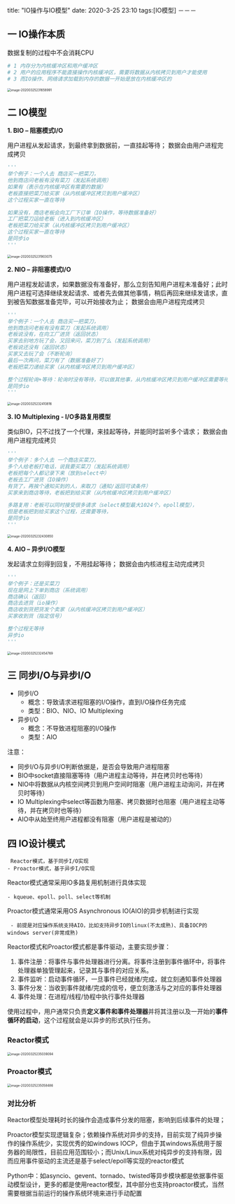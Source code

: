 title: "IO操作与IO模型"
date: 2020-3-25 23:10
tags:[IO模型]
－－－


## 一 IO操作本质

数据复制的过程中不会消耗CPU

```python
# 1 内存分为内核缓冲区和用户缓冲区
# 2 用户的应用程序不能直接操作内核缓冲区，需要将数据从内核拷贝到用户才能使用
# 3 而IO操作、网络请求加载到内存的数据一开始是放在内核缓冲区的
```

<img src="https://tva1.sinaimg.cn/large/00831rSTly1gd8rw1pqm5j31700m2tdf.jpg" alt="image-20200325231658991" style="zoom:50%;" />

## 二 IO模型

**1. BIO – 阻塞模式I/O**

用户进程从发起请求，到最终拿到数据前，一直挂起等待； 数据会由用户进程完成拷贝

```python
'''
举个例子：一个人去 商店买一把菜刀，
他到商店问老板有没有菜刀（发起系统调用）
如果有（表示在内核缓冲区有需要的数据）
老板直接把菜刀给买家（从内核缓冲区拷贝到用户缓冲区）
这个过程买家一直在等待

如果没有，商店老板会向工厂下订单（IO操作，等待数据准备好）
工厂把菜刀运给老板（进入到内核缓冲区）
老板把菜刀给买家（从内核缓冲区拷贝到用户缓冲区）
这个过程买家一直在等待
是同步io
'''
```

<img src="https://tva1.sinaimg.cn/large/00831rSTly1gd8rw5x47nj318s0nwq9b.jpg" alt="image-20200325231903075" style="zoom:50%;" />

**2. NIO – 非阻塞模式I/O**

用户进程发起请求，如果数据没有准备好，那么立刻告知用户进程未准备好；此时用户进程可选择继续发起请求、或者先去做其他事情，稍后再回来继续发请求，直到被告知数据准备完毕，可以开始接收为止； 数据会由用户进程完成拷贝

```python
'''
举个例子：一个人去 商店买一把菜刀，
他到商店问老板有没有菜刀（发起系统调用）
老板说没有，在向工厂进货（返回状态）
买家去别地方玩了会，又回来问，菜刀到了么（发起系统调用）
老板说还没有（返回状态）
买家又去玩了会（不断轮询）
最后一次再问，菜刀有了（数据准备好了）
老板把菜刀递给买家（从内核缓冲区拷贝到用户缓冲区）

整个过程轮询+等待：轮询时没有等待，可以做其他事，从内核缓冲区拷贝到用户缓冲区需要等待
是同步io
'''
```



<img src="https://tva1.sinaimg.cn/large/00831rSTly1gd8rw9zwy9j317i0o6473.jpg" alt="image-20200325232410816" style="zoom:50%;" />

**3. IO Multiplexing - I/O多路复用模型**

类似BIO，只不过找了一个代理，来挂起等待，并能同时监听多个请求； 数据会由用户进程完成拷贝

```python
'''
举个例子：多个人去 一个商店买菜刀，
多个人给老板打电话，说我要买菜刀（发起系统调用）
老板把每个人都记录下来（放到select中）
老板去工厂进货（IO操作）
有货了，再挨个通知买到的人，来取刀（通知/返回可读条件）
买家来到商店等待，老板把到给买家（从内核缓冲区拷贝到用户缓冲区）

多路复用：老板可以同时接受很多请求（select模型最大1024个，epoll模型），
但是老板把到给买家这个过程，还需要等待，
是同步io
'''
```



<img src="https://tva1.sinaimg.cn/large/00831rSTly1gd8rwe9ouij31740nkwll.jpg" alt="image-20200325232430850" style="zoom:50%;" />

**4. AIO – 异步I/O模型**

发起请求立刻得到回复，不用挂起等待； 数据会由内核进程主动完成拷贝

```python
'''
举个例子：还是买菜刀
现在是网上下单到商店（系统调用）
商店确认（返回）
商店去进货（io操作）
商店收到货把货发个卖家（从内核缓冲区拷贝到用户缓冲区）
买家收到货（指定信号）

整个过程无等待
异步io
'''
```



<img src="https://tva1.sinaimg.cn/large/00831rSTly1gd8rwiz5grj318c0pgn3u.jpg" alt="image-20200325232454769" style="zoom:50%;" />

## 三 同步I/O与异步I/O

- 同步I/O
  - 概念：导致请求进程阻塞的I/O操作，直到I/O操作任务完成
  - 类型：BIO、NIO、IO Multiplexing
- 异步I/O
  - 概念：不导致进程阻塞的I/O操作
  - 类型：AIO

注意：

- 同步I/O与异步I/O判断依据是，是否会导致用户进程阻塞
- BIO中socket直接阻塞等待（用户进程主动等待，并在拷贝时也等待）
- NIO中将数据从内核空间拷贝到用户空间时阻塞（用户进程主动询问，并在拷贝时等待）
- IO Multiplexing中select等函数为阻塞、拷贝数据时也阻塞（用户进程主动等待，并在拷贝时也等待）
- AIO中从始至终用户进程都没有阻塞（用户进程是被动的）

## 四 IO设计模式

```
 Reactor模式，基于同步I/O实现
- Proactor模式，基于异步I/O实现
```

Reactor模式通常采用IO多路复用机制进行具体实现

```
- kqueue、epoll、poll、select等机制
```

Proactor模式通常采用OS Asynchronous IO(AIO)的异步机制进行实现

```
 - 前提是对应操作系统支持AIO，比如支持异步IO的linux(不太成熟)、具备IOCP的windows server(非常成熟)
```

Reactor模式和Proactor模式都是事件驱动，主要实现步骤：

1. 事件注册：将事件与事件处理器进行分离。将事件注册到事件循环中，将事件处理器单独管理起来，记录其与事件的对应关系。
2. 事件监听：启动事件循环，一旦事件已经就绪/完成，就立刻通知事件处理器
3. 事件分发：当收到事件就绪/完成的信号，便立刻激活与之对应的事件处理器
4. 事件处理：在进程/线程/协程中执行事件处理器

使用过程中，用户通常只负责**定义事件和事件处理器**并将其注册以及一开始的**事件循环的启动**，这个过程就会是以异步的形式执行任务。

### Reactor模式

<img src="https://tva1.sinaimg.cn/large/00831rSTly1gd8rwn55tej31620u0ti4.jpg" alt="image-20200325235039094" style="zoom:50%;" />

### Proactor模式

<img src="https://tva1.sinaimg.cn/large/00831rSTly1gd8rwqdfvnj315x0u047e.jpg" alt="image-20200325235058486" style="zoom:50%;" />

### 对比分析

Reactor模型处理耗时长的操作会造成事件分发的阻塞，影响到后续事件的处理；

Proactor模型实现逻辑复杂；依赖操作系统对异步的支持，目前实现了纯异步操作的操作系统少，实现优秀的如windows IOCP，但由于其windows系统用于服务器的局限性，目前应用范围较小；而Unix/Linux系统对纯异步的支持有限，因而应用事件驱动的主流还是基于select/epoll等实现的reactor模式

Python中：如asyncio、gevent、tornado、twisted等异步模块都是依据事件驱动模型设计，更多的都是使用reactor模型，其中部分也支持proactor模式，当然需要根据当前运行的操作系统环境来进行手动配置